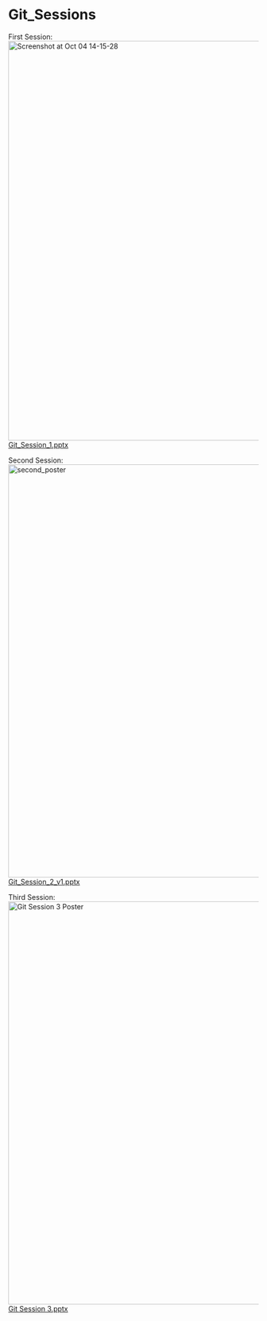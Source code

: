 # Git_Sessions

First Session:
<img width="563" height="803" alt="Screenshot at Oct 04 14-15-28" src="https://github.com/user-attachments/assets/e7bf517a-5c57-4ec9-a1c0-c8fdece20e72" />
[Git_Session_1.pptx](https://github.com/user-attachments/files/23098899/Git_Session_1.pptx)


Second Session:
<img width="586" height="830" alt="second_poster" src="https://github.com/user-attachments/assets/a79cc3f7-9722-47e9-baba-02bcaea5161b" />
[Git_Session_2_v1.pptx](https://github.com/user-attachments/files/23098893/Git_Session_2_v1.pptx)


Third Session:
<img width="573" height="810" alt="Git Session 3 Poster" src="https://github.com/user-attachments/assets/9258563a-b063-4f28-a77d-0b95b1d4c0fe" />
[Git Session 3.pptx](https://github.com/user-attachments/files/23098889/Git.Session.3.pptx)
